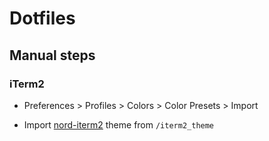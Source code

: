 # Dotfiles

## Manual steps

### iTerm2
* Preferences > Profiles > Colors > Color Presets > Import
- Import [nord-iterm2](https://github.com/arcticicestudio/nord-iterm2) theme from `/iterm2_theme`